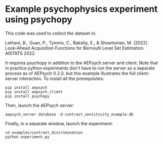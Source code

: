 # Example psychophysics experiment using psychopy

This code was used to collect the dataset in:

Letham, B., Guan, P., Tymms, C., Bakshy, E., & Shvartsman, M. (2022). Look-Ahead Acquisition Functions for Bernoulli Level Set Estimation. AISTATS 2022.

It requires psychopy in addition to the AEPsych server and client. Note that in practice python experiments don't have to run the server as a separate process as of AEPsych 0.2.0, but this example illustrates the full client-server interaction.
To install all the prerequisites:

```
pip install aepsych
pip install aepsych_client
pip install psychopy
```

Then, launch the AEPsych server:

```
aepsych_server database -d contrast_sensitivity_example.db
```

Finally, in a separate window, launch the experiment:

```
cd examples/contrast_discrimination
python experiment.py
```
